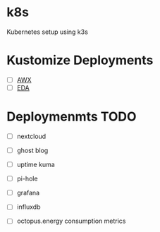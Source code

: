 # k8s
Kubernetes setup using k3s 

# Kustomize Deployments

- [ ] [AWX](/awx)
- [ ] [EDA](/eda)

# Deploymenmts TODO

- [ ] nextcloud
- [ ] ghost blog
- [ ] uptime kuma
- [ ] pi-hole
- [ ] grafana
- [ ] influxdb
- [ ] octopus.energy consumption metrics

